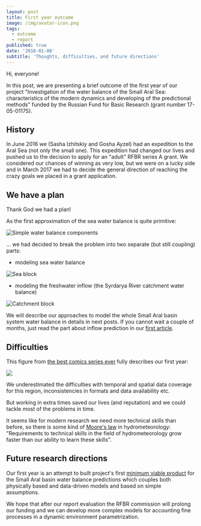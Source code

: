 ```yaml
---
layout: post
title: First year outcome
image: /img/avatar-icon.png
tags:
  - outcome
  - report
published: true
date: '2018-01-08'
subtitle: 'Thoughts, difficulties, and future directions'
---
```


Hi, everyone!

In this post, we are presenting a brief outcome of the first year of our project "Investigation of the water balance of the Small Aral Sea: characteristics of the modern dynamics and developing of the predictional methods" funded by the Russian Fund for Basic Research (grant number 17-05-01175).

## History

In June 2016 we (Sasha Izhitskiy and Gosha Ayzel) had an expedition to the Aral Sea (not only the small one). This expedition had changed our lives and pushed us to the decision to apply for an "adult" RFBR series A grant. We considered our chances of winning as very low, but we were on a lucky side and in March 2017 we had to decide the general direction of reaching the crazy goals we placed in a grant application.

## We have a plan

Thank God we had a plan!

As the first approximation of the sea water balance is quite primitive:

![Simple water balance components](https://pmm.nasa.gov/education/sites/default/files/article_images/Water-Cycle-Art2A.png)   

... we had decided to break the problem into two separate (but still coupling) parts:

* modeling sea water balance

![Sea block](https://d32ogoqmya1dw8.cloudfront.net/images/integrate/teaching_materials/earth_modeling/student_materials/hydrologic_balance_lake.gif)

* modeling the freshwater inflow (the Syrdarya River catchment water balance)

![Catchment block](http://ewater.org.au/uploads/images/Block%20diagram%202_5_2010(GR).jpg)

We will describe our approaches to model the whole Small Aral basin system water balance in details in next posts. If you cannot wait a couple of months, just read the part about inflow prediction in our [first article](https://github.com/SMASHIproject/IWRM2018).

## Difficulties

This figure from [the best comics series ever](https://xkcd.com/) fully describes our first year:

![](https://imgs.xkcd.com/comics/here_to_help.png) 

We underestimated the difficulties with temporal and spatial data coverage for this region, inconsistencies in formats and data availability etc.

But working in extra times saved our lives (and reputation) and we could tackle most of the problems in time.

It seems like for modern research we need more technical skills than before, so there is some kind of [Moore's law](https://en.wikipedia.org/wiki/Moore%27s_law) in hydrometeorology: "Requirements to technical skills in the field of hydrometeorology grow faster than our ability to learn these skills".

## Future research directions

Our first year is an attempt to built project's first [minimum viable product](https://en.wikipedia.org/wiki/Minimum_viable_product) for the Small Aral basin water balance predictions which couples both physically based and data-driven models and based on simple assumptions. 

We hope that after our report evaluation the RFBR commission will prolong our funding and we can develop more complex models for accounting fine processes in a dynamic environment parametrization.
